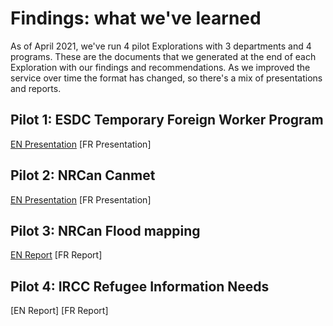 # Findings: what we've learned 

As of April 2021, we've run 4 pilot Explorations with 3 departments and 4 programs. These are the documents that we generated at the end of each Exploration with our findings and recommendations. As we improved the service over time the format has changed, so there's a mix of presentations and reports. 

## Pilot 1: ESDC Temporary Foreign Worker Program

[EN Presentation](https://github.com/cds-snc/exploration-documentation/blob/main/images/TFWP_Playback.pdf)
[FR Presentation]

## Pilot 2: NRCan Canmet 

[EN Presentation](https://github.com/cds-snc/exploration-documentation/blob/main/images/CANMET_Partner_Playback_Slides.pdf)
[FR Presentation]

## Pilot 3: NRCan Flood mapping 

[EN Report](https://github.com/cds-snc/exploration-documentation/blob/main/images/CDS_Exploration_Final_Report_NRCan_Flood_Mapping.pdf) 
[FR Report]

## Pilot 4: IRCC Refugee Information Needs 

[EN Report]
[FR Report]
